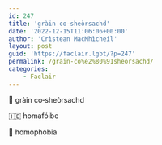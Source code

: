 ```yaml
---
id: 247
title: 'gràin co‑sheòrsachd'
date: '2022-12-15T11:06:06+00:00'
author: 'Crìstean MacMhìcheil'
layout: post
guid: 'https://faclair.lgbt/?p=247'
permalink: /grain-co%e2%80%91sheorsachd/
categories:
    - Faclair
---
```


&#x1f3f4;&#xe0067;&#xe0062;&#xe0073;&#xe0063;&#xe0074;&#xe007f; gràin co‑sheòrsachd

&#x1f1ee;&#x1f1ea; homafóibe

&#x1f3f4;&#xe0067;&#xe0062;&#xe0065;&#xe006e;&#xe0067;&#xe007f; homophobia